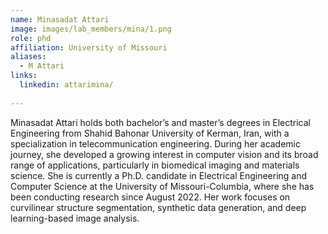 ```yaml
---
name: Minasadat Attari
image: images/lab_members/mina/1.png
role: phd
affiliation: University of Missouri
aliases:
  - M Attari
links:
  linkedin: attarimina/
  
---
```


Minasadat Attari holds both bachelor’s and master’s degrees in Electrical Engineering from Shahid Bahonar University of Kerman, Iran, with a specialization in telecommunication engineering. During her academic journey, she developed a growing interest in computer vision and its broad range of applications, particularly in biomedical imaging and materials science. She is currently a Ph.D. candidate in Electrical Engineering and Computer Science at the University of Missouri-Columbia, where she has been conducting research since August 2022. Her work focuses on curvilinear structure segmentation, synthetic data generation, and deep learning-based image analysis.



